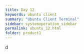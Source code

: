 ```yaml
---
title: Day 12
keywords: ubuntu client
summary: "Ubuntu Client Terminal"
sidebar: systemoperation_sidebar
permalink: ubuntu_12.html
folder: product1
---
```


d
